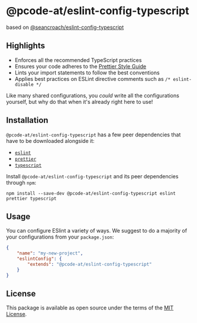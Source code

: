 # @pcode-at/eslint-config-typescript

based on [@seancroach/eslint-config-typescript](https://github.com/seancroach/eslint-config-typescript)

## Highlights

- Enforces all the recommended TypeScript practices
- Ensures your code adheres to the [Prettier Style Guide](https://prettier.io/)
- Lints your import statements to follow the best conventions
- Applies best practices on ESLint directive comments such as
  `/* eslint-disable */`

Like many shared configurations, you _could_ write all the configurations
yourself, but why do that when it's already right here to use!

## Installation

`@pcode-at/eslint-config-typescript` has a few peer dependencies that have to
be downloaded alongside it:

- [`eslint`](https://eslint.org/)
- [`prettier`](https://prettier.io/)
- [`typescript`](https://www.typescriptlang.org/)

Install `@pcode-at/eslint-config-typescript` and its peer dependencies through
`npm`:

```
npm install --save-dev @pcode-at/eslint-config-typescript eslint prettier typescript
```

## Usage

You can configure ESlint a variety of ways. We suggest to do a majority of your
configurations from your `package.json`:

```json
{
	"name": "my-new-project",
	"eslintConfig": {
		"extends": "@pcode-at/eslint-config-typescript"
	}
}
```

## License

This package is available as open source under the terms of the [MIT License](https://github.com/seancroach/eslint-config-typescript/blob/latest/LICENSE.md).
